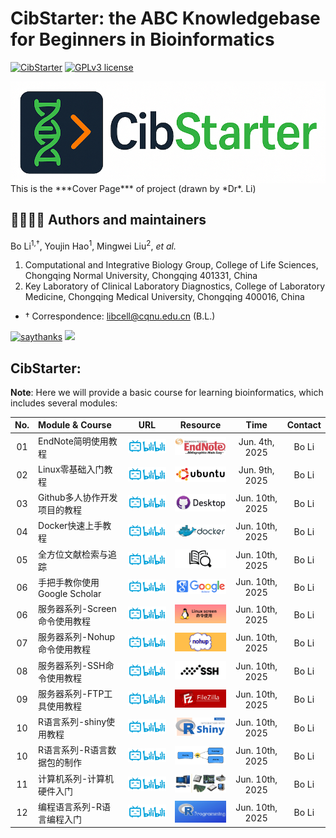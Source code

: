 # CibStarter: the ABC Knowledgebase for Beginners in Bioinformatics # 

[![CibStarter](https://img.shields.io/badge/CibStarter-black?style=for-the-badge&logo=icq&logolColor=42F425)](https://github.com/libcell/CibStarter) 
[![GPLv3 license](https://img.shields.io/badge/License-GPLv3-red.svg)](http://perso.crans.org/besson/LICENSE.html)

<img src = "img/CibStarter.png" width = "600" align = "middle"> 
This is the ***Cover Page*** of project (drawn by *Dr*. Li)

## 👩‍🏫👨‍🏫 Authors and maintainers 

Bo Li<sup>1,†</sup>, Youjin Hao<sup>1</sup>, Mingwei Liu<sup>2</sup>, *et al.*

1) Computational and Integrative Biology Group, College of Life Sciences, Chongqing Normal University, Chongqing 401331, China
2) Key Laboratory of Clinical Laboratory Diagnostics, College of Laboratory Medicine, Chongqing Medical University, Chongqing 400016, China

- †	Correspondence: libcell@cqnu.edu.cn (B.L.)

[![saythanks](https://img.shields.io/badge/say-thanks-ff69b4.svg)](https://libcell.github.io)
[![](https://img.shields.io/badge/follow%20me%20on-WeChat-green.svg)](https://libcell.github.io)

## **CibStarter**: 

**Note**: Here we will provide a basic course for learning bioinformatics, which includes several modules: 

| No. | Module & Course | URL | Resource | Time | Contact |
| :----: | :---- | :----: | :----: | :----: | :----: |
| 01 | EndNote简明使用教程 | [<img src="img/bilibili.png" alt="Bilibili" width="100">](https://www.bilibili.com/video/BV1MvjzzDEgJ/?spm_id_from=333.337.search-card.all.click) | <img src="img/endnote.png" alt="EndNote" width="100"> | Jun. 4th, 2025 | Bo Li |
| 02 | Linux零基础入门教程 | [<img src="img/bilibili.png" alt="Bilibili" width="100">](https://www.bilibili.com/video/BV1Da4y137PH/?spm_id_from=333.337.search-card.all.click) | <img src="img/ubuntu.png" alt="Ubuntu" width="100"> | Jun. 9th, 2025 | Bo Li |
| 03 | Github多人协作开发项目的教程 | [<img src="img/bilibili.png" alt="Bilibili" width="100">](https://www.bilibili.com/video/BV1o7411U7j6/?spm_id_from=333.337.search-card.all.click) | <img src="img/github_desktop.png" alt="Github-desktop" width="100"> | Jun. 10th, 2025 | Bo Li |
| 04 | Docker快速上手教程 | [<img src="img/bilibili.png" alt="Bilibili" width="100">](https://www.bilibili.com/video/BV11L411g7U1/?spm_id_from=333.337.search-card.all.click) | <img src="img/docker.png" alt="Docker" width="100"> | Jun. 10th, 2025 | Bo Li |
| 05 | 全方位文献检索与追踪 | [<img src="img/bilibili.png" alt="Bilibili" width="100">](https://www.bilibili.com/video/BV1x44y1D7e7/?spm_id_from=333.337.search-card.all.click) | <img src="img/review.png" alt="Review" width="100"> | Jun. 10th, 2025 | Bo Li |
| 06 | 手把手教你使用Google Scholar | [<img src="img/bilibili.png" alt="Bilibili" width="100">](https://www.bilibili.com/video/BV1qo4y197TN/?spm_id_from=333.337.search-card.all.click) | <img src="img/google-scholar.png" alt="Google Scholar" width="100"> | Jun. 10th, 2025 | Bo Li |
| 06 | 服务器系列-Screen命令使用教程 | [<img src="img/bilibili.png" alt="Bilibili" width="100">](https://www.bilibili.com/video/BV1De4y1F7C3/?spm_id_from=333.337.search-card.all.click) | <img src="img/screen.png" alt="Google Scholar" width="100"> | Jun. 10th, 2025 | Bo Li |
| 07 | 服务器系列-Nohup命令使用教程 | [<img src="img/bilibili.png" alt="Bilibili" width="100">](https://www.bilibili.com/video/BV1tM411C7ke/?spm_id_from=333.337.search-card.all.click) | <img src="img/nohup.png" alt="Google Scholar" width="100"> | Jun. 10th, 2025 | Bo Li |
| 08 | 服务器系列-SSH命令使用教程 | [<img src="img/bilibili.png" alt="Bilibili" width="100">](https://www.bilibili.com/video/BV1cL411w7RB/?spm_id_from=333.337.search-card.all.click) | <img src="img/ssh.png" alt="Google Scholar" width="100"> | Jun. 10th, 2025 | Bo Li |
| 09 | 服务器系列-FTP工具使用教程 | [<img src="img/bilibili.png" alt="Bilibili" width="100">](https://www.bilibili.com/video/BV1xv411k7Lj/?spm_id_from=333.337.search-card.all.click) | <img src="img/filezila.png" alt="Google Scholar" width="100"> | Jun. 10th, 2025 | Bo Li |
| 10 | R语言系列-shiny使用教程 | [<img src="img/bilibili.png" alt="Bilibili" width="100">](https://www.bilibili.com/video/BV1xv411k7Lj/?spm_id_from=333.337.search-card.all.click) | <img src="img/shiny.png" alt="R Shiny" width="100"> | Jun. 10th, 2025 | Bo Li |
| 10 | R语言系列-R语言数据包的制作 | [<img src="img/bilibili.png" alt="Bilibili" width="100">](https://www.bilibili.com/video/BV1XW4y1s7qK/?spm_id_from=333.337.search-card.all.click) | <img src="img/datapkg.png" alt="Data Package" width="100"> | Jun. 10th, 2025 | Bo Li |
| 11 | 计算机系列-计算机硬件入门 | [<img src="img/bilibili.png" alt="Bilibili" width="100">](https://www.bilibili.com/video/BV1ez1CYNEEt/?spm_id_from=333.337.search-card.all.click) | <img src="img/computer-hardware.png" alt="Data Package" width="100"> | Jun. 10th, 2025 | Bo Li |
| 12 | 编程语言系列-R语言编程入门 | [<img src="img/bilibili.png" alt="Bilibili" width="100">](https://www.bilibili.com/video/BV19x411X7C6/) | <img src="img/R-programming.jpg" alt="Data Package" width="100"> | Jun. 10th, 2025 | Bo Li |
